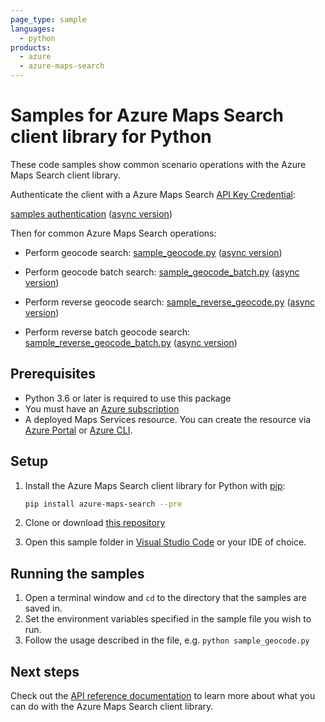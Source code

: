 ```yaml
---
page_type: sample
languages:
  - python
products:
  - azure
  - azure-maps-search
---
```


# Samples for Azure Maps Search client library for Python

These code samples show common scenario operations with the Azure Maps Search client library.

Authenticate the client with a Azure Maps Search [API Key Credential](https://docs.microsoft.com/azure/azure-maps/how-to-manage-account-keys):

[samples authentication](https://github.com/Azure/azure-sdk-for-python/blob/main/sdk/maps/azure-maps-search/samples/sample_authentication.py) ([async version](https://github.com/Azure/azure-sdk-for-python/blob/main/sdk/maps/azure-maps-search/samples/async_samples/sample_authentication_async.py))

Then for common Azure Maps Search operations:

* Perform geocode search: [sample_geocode.py](https://github.com/Azure/azure-sdk-for-python/blob/main/sdk/maps/azure-maps-search/samples/sample_geocode.py) ([async version](https://github.com/Azure/azure-sdk-for-python/blob/main/sdk/maps/azure-maps-search/samples/async_samples/sample_geocode_async.py))

* Perform geocode batch search: [sample_geocode_batch.py](https://github.com/Azure/azure-sdk-for-python/blob/main/sdk/maps/azure-maps-search/samples/sample_geocode_batch.py) ([async version](https://github.com/Azure/azure-sdk-for-python/blob/main/sdk/maps/azure-maps-search/samples/async_samples/sample_geocode_batch_async.py))

* Perform reverse geocode search: [sample_reverse_geocode.py](https://github.com/Azure/azure-sdk-for-python/blob/main/sdk/maps/azure-maps-search/samples/sample_reverse_geocode.py) ([async version](https://github.com/Azure/azure-sdk-for-python/blob/main/sdk/maps/azure-maps-search/samples/async_samples/sample_reverse_geocode_async.py))

* Perform reverse batch geocode search: [sample_reverse_geocode_batch.py](https://github.com/Azure/azure-sdk-for-python/blob/main/sdk/maps/azure-maps-search/samples/sample_reverse_geocode_batch.py) ([async version](https://github.com/Azure/azure-sdk-for-python/blob/main/sdk/maps/azure-maps-search/samples/async_samples/sample_reverse_geocode_batch_async.py))


## Prerequisites

* Python 3.6 or later is required to use this package
* You must have an [Azure subscription](https://azure.microsoft.com/free/)
* A deployed Maps Services resource. You can create the resource via [Azure Portal][azure_portal] or [Azure CLI][azure_cli].

## Setup

1. Install the Azure Maps Search client library for Python with [pip](https://pypi.org/project/pip/):

   ```bash
   pip install azure-maps-search --pre
   ```

2. Clone or download [this repository](https://github.com/Azure/azure-sdk-for-python)
3. Open this sample folder in [Visual Studio Code](https://code.visualstudio.com) or your IDE of choice.

## Running the samples

1. Open a terminal window and `cd` to the directory that the samples are saved in.
2. Set the environment variables specified in the sample file you wish to run.
3. Follow the usage described in the file, e.g. `python sample_geocode.py`

## Next steps

Check out the [API reference documentation](https://docs.microsoft.com/rest/api/maps/search)
to learn more about what you can do with the Azure Maps Search client library.

<!-- LINKS -->
[azure_portal]: https://portal.azure.com
[azure_cli]: https://docs.microsoft.com/cli/azure
